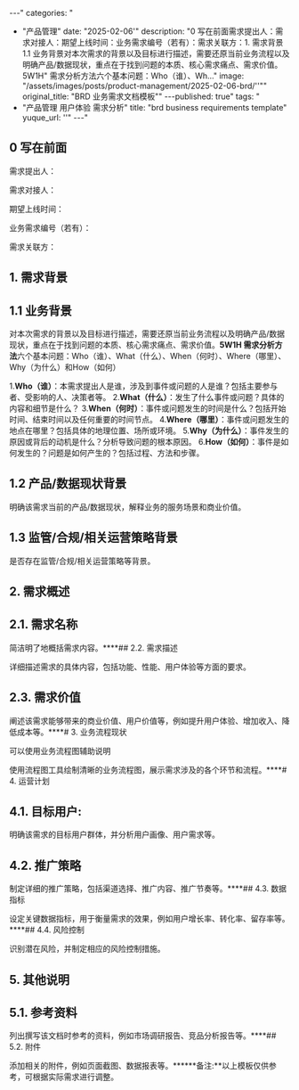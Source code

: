 
---"
categories: "
  - "产品管理"
date: "2025-02-06'"
description: "0 写在前面需求提出人：需求对接人：期望上线时间：业务需求编号（若有）：需求关联方：1. 需求背景1.1 业务背景对本次需求的背景以及目标进行描述，需要还原当前业务流程以及明确产品/数据现状，重点在于找到问题的本质、核心需求痛点、需求价值。5W1H"
  需求分析方法六个基本问题：Who（谁）、Wh..."
image: "/assets/images/posts/product-management/2025-02-06-brd/''""
original_title: "BRD 业务需求文档模板""
---published: true"
tags: "
  - "产品管理 用户体验 需求分析"
title: "brd business requirements template"
yuque_url: ''"
---"
## 0 写在前面

需求提出人：

需求对接人：

期望上线时间：

业务需求编号（若有）：

需求关联方：

## 1\. 需求背景

## 1.1 业务背景

对本次需求的背景以及目标进行描述，需要还原当前业务流程以及明确产品/数据现状，重点在于找到问题的本质、核心需求痛点、需求价值。**5W1H 需求分析方法**六个基本问题：Who（谁）、What（什么）、When（何时）、Where（哪里）、Why（为什么）和How（如何）

  1.**Who（谁）**：本需求提出人是谁，涉及到事件或问题的人是谁？包括主要参与者、受影响的人、决策者等。
  2.**What（什么）**：发生了什么事件或问题？具体的内容和细节是什么？
  3.**When（何时）**：事件或问题发生的时间是什么？包括开始时间、结束时间以及任何重要的时间节点。
  4.**Where（哪里）**：事件或问题发生的地点在哪里？包括具体的地理位置、场所或环境。
  5.**Why（为什么）**：事件发生的原因或背后的动机是什么？分析导致问题的根本原因。
  6.**How（如何）**：事件是如何发生的？问题是如何产生的？包括过程、方法和步骤。

## 1.2 产品/数据现状背景

明确该需求当前的产品/数据现状，解释业务的服务场景和商业价值。

  

## 1.3 监管/合规/相关运营策略背景

是否存在监管/合规/相关运营策略等背景。

  

## 2\.  需求概述

## 2.1. 需求名称

简洁明了地概括需求内容。****## 2.2. 需求描述

详细描述需求的具体内容，包括功能、性能、用户体验等方面的要求。

## 2.3. 需求价值

阐述该需求能够带来的商业价值、用户价值等，例如提升用户体验、增加收入、降低成本等。****# 3. 业务流程现状

可以使用业务流程图辅助说明

使用流程图工具绘制清晰的业务流程图，展示需求涉及的各个环节和流程。****# 4. 运营计划

## 4.1. 目标用户:

明确该需求的目标用户群体，并分析用户画像、用户需求等。

## 4.2. 推广策略

制定详细的推广策略，包括渠道选择、推广内容、推广节奏等。****## 4.3. 数据指标 

设定关键数据指标，用于衡量需求的效果，例如用户增长率、转化率、留存率等。****## 4.4. 风险控制

识别潜在风险，并制定相应的风险控制措施。

## 5\. 其他说明

## 5.1. 参考资料

列出撰写该文档时参考的资料，例如市场调研报告、竞品分析报告等。****## 5.2. 附件

添加相关的附件，例如页面截图、数据报表等。******备注:**以上模板仅供参考，可根据实际需求进行调整。

